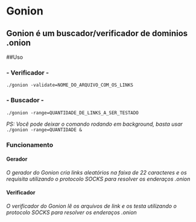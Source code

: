 
# Gonion
## Gonion é um buscador/verificador de dominios .onion

##Uso
### - Verificador - 
```
./gonion -validate=NOME_DO_ARQUIVO_COM_OS_LINKS  
```  
### - Buscador - 
```
./gonion -range=QUANTIDADE_DE_LINKS_A_SER_TESTADO
```
_PS: Você pode deixar o comando rodando em background, basta usar_ ``` ./gonion -range=QUANTIDADE &``` 

### Funcionamento 
#### Gerador 
_O gerador do Gonion cria links aleatórios na faixa de 22 caracteres e os requisita utilizando o protocolo SOCKS para resolver os enderaços .onion_
#### Verificador  
_O verificador do Gonion lê os arquivos de link e os testa utilizando o protocolo SOCKS para resolver os enderaços .onion_


